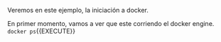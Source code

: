 Veremos en este ejemplo, la iniciación a docker.

En primer momento, vamos a ver que este corriendo el docker engine.
`docker ps`{{EXECUTE}}
